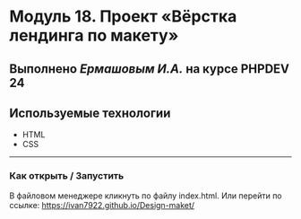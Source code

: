 # Модуль 18. Проект «Вёрстка лендинга по макету» 

Выполнено _Ермашовым И.А._ на курсе PHPDEV 24
---
## Используемые технологии
* HTML
* CSS 
---
### Как открыть / Запустить
В файловом менеджере кликнуть по файлу index.html. Или перейти по ссылке: <https://ivan7922.github.io/Design-maket/>
